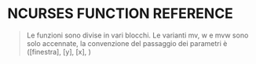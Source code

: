 # NCURSES FUNCTION REFERENCE
> Le funzioni sono divise in vari blocchi.
> Le varianti mv, w e mvw sono solo accennate,
> la convenzione del passaggio dei parametri è
> ([finestra], [y], [x], <argomenti funzione normale>)